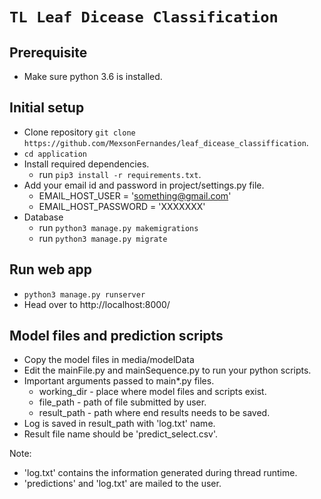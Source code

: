 # `TL Leaf Dicease Classification`

## Prerequisite

- Make sure python 3.6 is installed.

## Initial setup

- Clone repository `git clone https://github.com/MexsonFernandes/leaf_dicease_classiffication`.
- `cd application`
- Install required dependencies.
  - run `pip3 install -r requirements.txt`.
- Add your email id and password in project/settings.py file.
  - EMAIL_HOST_USER = 'something@gmail.com'
  - EMAIL_HOST_PASSWORD = 'XXXXXXX'
- Database
  - run `python3 manage.py makemigrations`
  - run `python3 manage.py migrate`

## Run web app

- `python3 manage.py runserver`
- Head over to http://localhost:8000/

## Model files and prediction scripts

- Copy the model files in media/modelData
- Edit the mainFile.py and mainSequence.py to run your python scripts.
- Important arguments passed to main\*.py files.
  - working_dir - place where model files and scripts exist.
  - file_path - path of file submitted by user.
  - result_path - path where end results needs to be saved.
- Log is saved in result_path with 'log.txt' name.
- Result file name should be 'predict_select.csv'.

Note:

- 'log.txt' contains the information generated during thread runtime.
- 'predictions' and 'log.txt' are mailed to the user.

<!-- ## Screenshots

![Dashboard](images/TLtool.png)

![Job Submission](images/TLtool4.png)

![Job ID](images/TLtool1.png)

![Check Status](images/TLtool5.png)

![Status](images/TLtool2.png)

![Contact](images/TLtool3.png) -->

<!-- ## License

The MIT License (MIT)

Copyright (c) 2019 Mexson Fernandes

Permission is hereby granted, free of charge, to any person obtaining a copy of
this software and associated documentation files (the "Software"), to deal in
the Software without restriction, including without limitation the rights to
use, copy, modify, merge, publish, distribute, sublicense, and/or sell copies
of the Software, and to permit persons to whom the Software is furnished to do
so, subject to the following conditions:

The above copyright notice and this permission notice shall be included in all
copies or substantial portions of the Software.

THE SOFTWARE IS PROVIDED "AS IS", WITHOUT WARRANTY OF ANY KIND, EXPRESS OR
IMPLIED, INCLUDING BUT NOT LIMITED TO THE WARRANTIES OF MERCHANTABILITY,
FITNESS FOR A PARTICULAR PURPOSE AND NONINFRINGEMENT. IN NO EVENT SHALL THE
AUTHORS OR COPYRIGHT HOLDERS BE LIABLE FOR ANY CLAIM, DAMAGES OR OTHER
LIABILITY, WHETHER IN AN ACTION OF CONTRACT, TORT OR OTHERWISE, ARISING FROM,
OUT OF OR IN CONNECTION WITH THE SOFTWARE OR THE USE OR OTHER DEALINGS IN THE
SOFTWARE. -->
